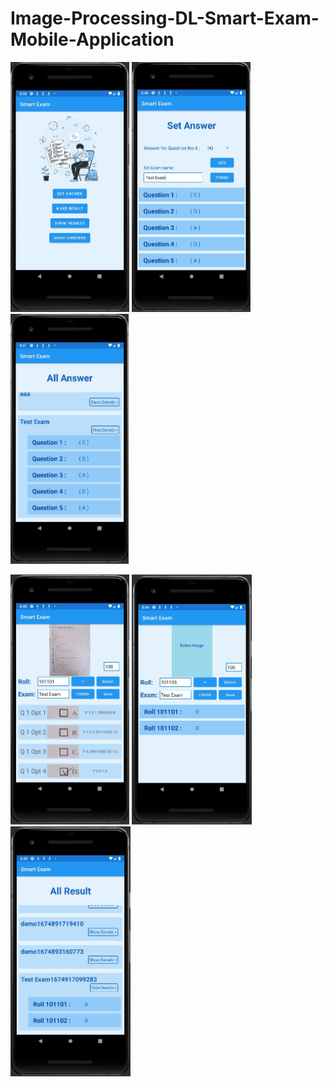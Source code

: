 # Image-Processing-DL-Smart-Exam-Mobile-Application
<img src="Images/home.jpg" height="400">     <img src="Images/answerSet.jpg" height="400">    <img src="Images/answerShow.jpg" height="400">


<img src="Images/makeResult1.jpg" height="400">    <img src="Images/makeResult2.jpg" height="400">    <img src="Images/result.jpg" height="400">



